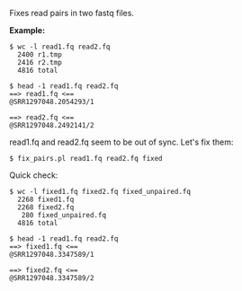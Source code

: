 Fixes read pairs in two fastq files.

__Example:__
```
$ wc -l read1.fq read2.fq
  2400 r1.tmp
  2416 r2.tmp
  4816 total
```
```
$ head -1 read1.fq read2.fq
==> read1.fq <==
@SRR1297048.2054293/1

==> read2.fq <==
@SRR1297048.2492141/2
```
read1.fq and read2.fq seem to be out of sync. Let's fix them:
```
$ fix_pairs.pl read1.fq read2.fq fixed
```
Quick check:
```
$ wc -l fixed1.fq fixed2.fq fixed_unpaired.fq
  2268 fixed1.fq
  2268 fixed2.fq
   280 fixed_unpaired.fq
  4816 total
```
```
$ head -1 read1.fq read2.fq
==> fixed1.fq <==
@SRR1297048.3347589/1

==> fixed2.fq <==
@SRR1297048.3347589/2
```



